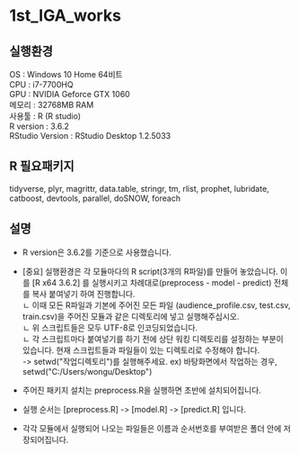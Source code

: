 # 1st_IGA_works

## 실행환경
OS : Windows 10 Home 64비트  
CPU : i7-7700HQ  
GPU : NVIDIA Geforce GTX 1060  
메모리 : 32768MB RAM  
사용툴 : R (R studio)  
R version : 3.6.2  
RStudio Version : RStudio Desktop 1.2.5033  

## R 필요패키지
tidyverse, plyr, magrittr, data.table, stringr, tm, rlist, prophet, lubridate, catboost, devtools, parallel, doSNOW, foreach

## 설명
- R version은 3.6.2를 기준으로 사용했습니다.  
- [중요] 실행환경은 각 모듈마다의 R script(3개의 R파일)를 만들어 놓았습니다. 이를 [R x64 3.6.2] 를 실행시키고 차례대로(preprocess - model - predict) 전체를 복사 붙여넣기 하여 진행합니다.  
 ㄴ 이때 모든 R파일과 기본에 주어진 모든 파일 (audience_profile.csv, test.csv, train.csv)을 주어진 모듈과 같은 디렉토리에 넣고 실행해주십시오.  
 ㄴ 위 스크립트들은 모두 UTF-8로 인코딩되었습니다.  
 ㄴ 각 스크립트마다 붙여넣기를 하기 전에 상단 워킹 디렉토리를 설정하는 부분이 있습니다. 현재 스크립트들과 파일들이 있는 디렉토리로 수정해야 합니다.  
  -> setwd("작업디렉토리")를 실행해주세요. ex) 바탕화면에서 작업하는 경우, setwd("C:/Users/wongu/Desktop")  

- 주어진 패키지 설치는 preprocess.R을 실행하면 초반에 설치되어집니다.  
- 실행 순서는 [preprocess.R] -> [model.R] -> [predict.R] 입니다.  
- 각각 모듈에서 실행되어 나오는 파일들은 이름과 순서번호를 부여받은 폴더 안에 저장되어집니다.  
